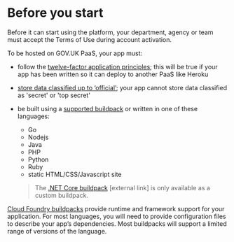 
# Before you start

Before it can start using the platform, your department, agency or team must accept the Terms of Use during account activation.

To be hosted on GOV.UK PaaS, your app must:

- follow the [twelve-factor application principles](/#12-factor-application-principles); this will be true if your app has been written so it can deploy to another PaaS like Heroku
- [store data classified up to ‘official’](/#data-security-classification); your app cannot store data classified as 'secret' or 'top secret'
- be built using a [supported buildpack](/#buildpacks) or written in one of these languages:
    - Go
    - Nodejs
    - Java
    - PHP
    - Python
    - Ruby
    - static HTML/CSS/Javascript site

    >The [.NET Core buildpack](https://docs.cloudfoundry.org/buildpacks/dotnet-core/index.html) [external link] is only available as a custom buildpack.

[Cloud Foundry buildpacks](/#buildpacks) provide runtime and framework support for your application. For most languages, you will need to provide configuration files to describe your app’s dependencies. Most buildpacks will support a limited range of versions of the language.

